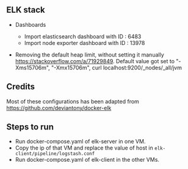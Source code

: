 ## ELK stack

* Dashboards
    * Import elasticsearch dashboard with ID : 6483
    * Import node exporter dashboard with ID : 13978
    
* Removing the default heap limit, without setting it manually https://stackoverflow.com/a/71929849.
    Default value got set to   "-Xms15706m",
          "-Xmx15706m",
          curl localhost:9200/_nodes/_all/jvm

## Credits
Most of these configurations has been adapted from https://github.com/deviantony/docker-elk

## Steps to run
* Run docker-compose.yaml of elk-server in one VM.
* Copy the ip of that VM and replace the value of host in `elk-client/pipeline/logstash.conf`
* Run docker-compose.yaml of elk-client in the other VMs.